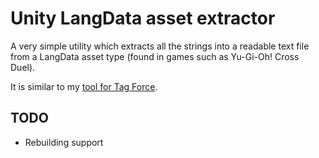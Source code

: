 # Unity LangData asset extractor

A very simple utility which extracts all the strings into a readable text file from a LangData asset type (found in games such as Yu-Gi-Oh! Cross Duel).

It is similar to my [tool for Tag Force](https://github.com/xan1242/tagforcestring).



## TODO

- Rebuilding support


